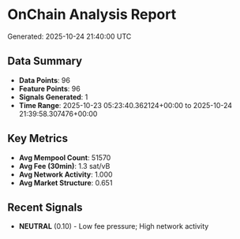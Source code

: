# OnChain Analysis Report
Generated: 2025-10-24 21:40:00 UTC

## Data Summary
- **Data Points**: 96
- **Feature Points**: 96
- **Signals Generated**: 1
- **Time Range**: 2025-10-23 05:23:40.362124+00:00 to 2025-10-24 21:39:58.307476+00:00

## Key Metrics
- **Avg Mempool Count**: 51570
- **Avg Fee (30min)**: 1.3 sat/vB
- **Avg Network Activity**: 1.000
- **Avg Market Structure**: 0.651

## Recent Signals
- **NEUTRAL** (0.10) - Low fee pressure; High network activity

